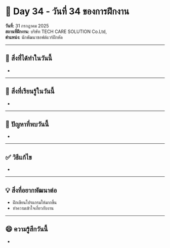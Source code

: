 # 📅 Day 34 - วันที่ 34 ของการฝึกงาน
**วันที่:** 31 กรกฎาคม 2025  
**สถานที่ฝึกงาน:** บริษัท TECH CARE SOLUTION Co.Ltd,  
**ตำแหน่ง:** นักพัฒนาซอฟต์แวร์ฝึกหัด


---

## 📝 สิ่งที่ได้ทำในวันนี้
- 


---

## 🎯 สิ่งที่เรียนรู้ในวันนี้ 
- 




---

## 🤔 ปัญหาที่พบวันนี้
- 




---

## ✅ วิธีแก้ไข
- 


---

## 💡 สิ่งที่อยากพัฒนาต่อ
- ฝึกเขียนโปรแกรมให้มากขึ้น
- ทำความเข้าใจเกี่ยวกับงาน



---

## 😄 ความรู้สึกวันนี้
- 

